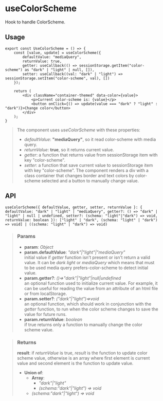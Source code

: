# useColorScheme
Hook to handle ColorScheme.

## Usage

```tsx
export const UseColorScheme = () => {
	const [value, update] = useColorScheme({
		defaultValue: "mediaQuery",
		returnValue: true,
		getter: useCallback(() => sessionStorage.getItem("color-scheme") as "dark" | "light" | null, []),
		setter: useCallback((val: "dark" | "light") => sessionStorage.setItem("color-scheme", val), [])
	});

	return (
		<div className="container-themed" data-color={value}>
			<p>Current color-scheme is: {value}</p>
			<button onClick={() => update(value === "dark" ? "light" : "dark")}>Change color</button>
		</div>
	);
}
```

> The component uses _useColorScheme_ with these properties:
> - _defaultValue_: __"mediaQuery"__, so it read color-scheme with media query.
> - _returnValue_: __true__, so it returns current value.
> - _getter_: a function that returns value from sessionStorage item with key "color-scheme".
> - _setter_: a function that save current value to sessionStorage item with key "color-scheme".
> The component renders a div with a class container that changes border and text colors by color-scheme selected and a button to manually change value.


## API

```tsx
useColorScheme({ defaultValue, getter, setter, returnValue }: { defaultValue: "dark" | "light" | "mediaQuery", getter?: () => "dark" | "light" | null | undefined, setter?: (schema: "light"|"dark") => void, returnValue: boolean }): ["light" | "dark", (schema: "light" | "dark") => void] | ((schema: "light" | "dark") => void)
```

> ### Params
>
> - __param__: _Object_
> - __param.defaultValue__: _"dark"|"light"|"mediaQuery"_  
initial value if _getter_ function isn't present or isn't return a valid value. It can be _dark_ _light_ or _mediaQuery_ which means that must to be used media query prefers-color-scheme to detect initial value.
> - __param.getter?__: _()=>"dark"|"light"|null|undefined_  
an optional function used to initialize current value. For example, it can be useful for reading the value from an attribute of an html file or from localStorage.
> - __param.setter?__: _("dark"|"light")=>void_  
an optional function, which should work in conjunction with the _getter_ function, to run when the color scheme changes to save the value for future runs.
> - __param.returnValue__: _boolean_  
if true returns only a function to manually change the color scheme value.
>

> ### Returns
>
> __result__: if _returnValue_ is true, _result_ is the function to update color scheme value, otherwise is an array where first element is current value and second element is the function to update value.
> - __Union of__:  
>     - __Array__:  
>         - _"dark"|"light"_  
>         - _(schema:"dark"|"light") => void_  
>     - _(schema:"dark"|"light") => void_  
>